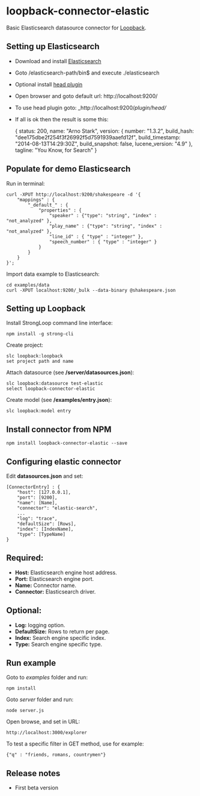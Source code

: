 # loopback-connector-elastic

Basic Elasticsearch datasource connector for [Loopback](http://strongloop.com/node-js/loopback/).

## Setting up Elasticsearch
- Download and install [Elasticsearch](http://www.elasticsearch.org)
- Goto /elasticsearch-path/bin$ and execute ./elasticsearch
- Optional install [head plugin](http://www.elasticsearch.org/guide/en/elasticsearch/reference/current/modules-plugins.html)
- Open browser and goto default url: http://localhost:9200/
- To use head plugin goto: _http://localhost:9200/_plugin/head/_
- If all is ok then the result is some this:<br>


    {
        status: 200,
        name: "Arno Stark",
        version: {
            number: "1.3.2",
            build_hash: "dee175dbe2f254f3f26992f5d7591939aaefd12f",
            build_timestamp: "2014-08-13T14:29:30Z",
            build_snapshot: false,
            lucene_version: "4.9"
        },
        tagline: "You Know, for Search"
    }

## Populate for demo Elasticsearch
Run in terminal:<br>

    curl -XPUT http://localhost:9200/shakespeare -d '{
        "mappings" : {
            "_default_" : {
                "properties" : {
                    "speaker" : {"type": "string", "index" : "not_analyzed" },
                    "play_name" : {"type": "string", "index" : "not_analyzed" },
                    "line_id" : { "type" : "integer" },
                    "speech_number" : { "type" : "integer" }
                }
            }
        }
    }';

Import data example to Elasticsearch:

    cd examples/data
    curl -XPUT localhost:9200/_bulk --data-binary @shakespeare.json


## Setting up Loopback
Install StrongLoop command line interface:

    npm install -g strong-cli
Create project:

    slc loopback:loopback
    set project path and name
Attach datasource (see **/server/datasources.json**):

    slc loopback:datasource test-elastic
    select loopback-connector-elastic
Create model (see **/examples/entry.json**):

    slc loopback:model entry

## Install connector from NPM

    npm install loopback-connector-elastic --save

## Configuring elastic connector
Edit **datasources.json** and set:

    [ConnectorEntry] : {
        "host": [127.0.0.1],
        "port": [9200],
        "name": [Name],
        "connector": "elastic-search",
        ...
        "log": "trace",
        "defaultSize": [Rows],
        "index": [IndexName],
        "type": [TypeName]
    }
    
Required:
---------
- **Host:** Elasticsearch engine host address.
- **Port:** Elasticsearch engine port.
- **Name:** Connector name.
- **Connector:** Elasticsearch driver.

Optional:
---------
- **Log:** logging option.
- **DefaultSize:** Rows to return per page.
- **Index:** Search engine specific index.
- **Type:** Search engine specific type.

## Run example
Goto to _examples_ folder and run:
    
    npm install
    
Goto _server_ folder and run:

    node server.js

Open browse, and set in URL:

    http://localhost:3000/explorer

To test a specific filter in GET method, use for example:
    
    {"q" : "friends, romans, countrymen"}

## Release notes

  * First beta version